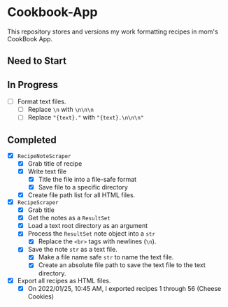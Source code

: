 # Cookbook-App

This repository stores and versions my work formatting recipes in mom's CookBook App.

## Need to Start

## In Progress

- [ ] Format text files.
    - [ ] Replace `\n` with `\n\n\n`
    - [ ] Replace `"{text}."` with `"{text}.\n\n\n"`

## Completed

- [X] `RecipeNoteScraper`
    - [X] Grab title of recipe
    - [X] Write text file
        - [X] Title the file into a file-safe format
        - [X] Save file to a specific directory
    - [X] Create file path list for all HTML files.

- [X] `RecipeScraper`
    - [X] Grab title
    - [X] Get the notes as a `ResultSet`
    - [X] Load a text root directory as an argument
    - [X] Process the `ResultSet` note object into a `str`
        - [X] Replace the `<br>` tags with newlines (`\n`).
    - [X] Save the note `str` as a text file.
        - [X] Make a file name safe `str` to name the text file.
        - [X] Create an absolute file path to save the text file to the text directory.
- [X] Export all recipes as HTML files.
    - [X] On 2022/01/25, 10:45 AM, I exported recipes 1 through 56 (Cheese Cookies)

